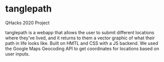 # tanglepath
QHacks 2020 Project

tanglepath is a webapp that allows the user to submit different locations where they've lived, and it returns to them a vector graphic of what their path in life looks like. Built on HMTL and CSS with a JS backend. We used the Google Maps Geocoding API to get coordinates for locations based on user inputs.
